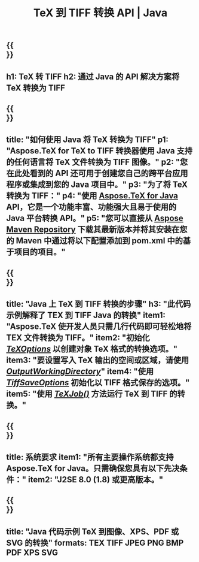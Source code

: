 ﻿---
translation: true
template: /_templates/_conversion-child-java.md
title: TeX 到 TIFF 转换 API | Java
description: TeX 到 TIFF 的转换功能。将此本地 Java 库集成到您的项目中，或使用跨平台应用程序将 TeX 转换为 TIFF。
keywords: tex to tiff api java, tex2tiff 集成
url: /java/conversion/tex-to-tiff/
family: tex
platformtag: java
feature: conversion
informat: TEX
outformat: TIFF
otherformats: BMP PNG JPEG XPS PDF SVG
---

{{<section banner>}}
---
h1: TeX 转 TIFF
h2: 通过 Java 的 API 解决方案将 TeX 转换为 TIFF
---

{{<section overview>}}
---
title: "如何使用 Java 将 TeX 转换为 TIFF"
p1: "Aspose.TeX for TeX to TIFF 转换器使用 Java 支持的任何语言将 TeX 文件转换为 TIFF 图像。"
p2: "您在此处看到的 API 还可用于创建您自己的跨平台应用程序或集成到您的 Java 项目中。"
p3: "为了将 TeX 转换为 TIFF："
p4: "使用 [Aspose.TeX for Java](https://products.aspose.com/tex/java) API，它是一个功能丰富、功能强大且易于使用的 Java 平台转换 API。"
p5: "您可以直接从 [Aspose Maven Repository](https://repository.aspose.com/tex/) 下载其最新版本并将其安装在您的 Maven 中通过将以下配置添加到 pom.xml 中的基于项目的项目。"
---

{{<section feature1>}}
---
title: "Java 上 TeX 到 TIFF 转换的步骤"
h3: "此代码示例解释了 TEX 到 TIFF Java 的转换"
item1: "Aspose.TeX 使开发人员只需几行代码即可轻松地将 TEX 文件转换为 TIFF。"
item2: "初始化 [*TeXOptions*](https://reference.aspose.com/tex/java/com.aspose.tex/TeXOptions) 以创建对象 TeX 格式的转换选项。"
item3: "要设置写入 TeX 输出的空间或区域，请使用 [*OutputWorkingDirectory*](https://reference.aspose.com/tex/java/com.aspose.tex/TeXOptions#getOutputWorkingDirectory--)"
item4: "使用 [*TiffSaveOptions*](https://reference.aspose.com/tex/java/com.aspose.tex.rendering/TiffSaveOptions) 初始化以 TIFF 格式保存的选项。"
item5: "使用 [*TeXJob()*](https://reference.aspose.com/tex/java/com.aspose.tex/TeXJob) 方法运行 TeX 到 TIFF 的转换。"
---

{{<section feature2>}}
---
title: 系统要求
item1: "所有主要操作系统都支持 Aspose.TeX for Java。只需确保您具有以下先决条件："
item2: "J2SE 8.0 (1.8) 或更高版本。"
---

{{<section widget>}}
---
title: "Java 代码示例 TeX 到图像、XPS、PDF 或 SVG 的转换"
formats: TEX TIFF JPEG PNG BMP PDF XPS SVG
---